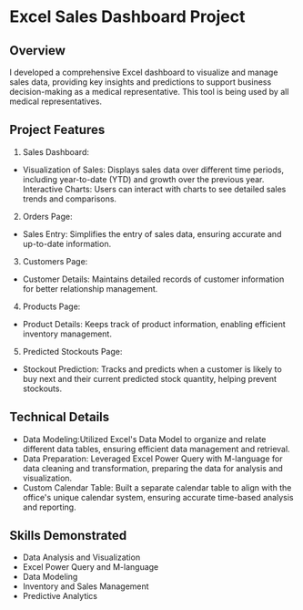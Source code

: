 # Excel Sales Dashboard Project
## Overview

I developed a comprehensive Excel dashboard to visualize and manage sales data, providing key insights and predictions to support business decision-making as a medical representative. This tool is being used by all medical representatives.

## Project Features
1. Sales Dashboard:
* Visualization of Sales: Displays sales data over different time periods, including year-to-date (YTD) and growth over the previous year.
Interactive Charts: Users can interact with charts to see detailed sales trends and comparisons.
2. Orders Page:
* Sales Entry: Simplifies the entry of sales data, ensuring accurate and up-to-date information.
3. Customers Page:
* Customer Details: Maintains detailed records of customer information for better relationship management.
4. Products Page:
* Product Details: Keeps track of product information, enabling efficient inventory management.
5. Predicted Stockouts Page:
* Stockout Prediction: Tracks and predicts when a customer is likely to buy next and their current predicted stock quantity, helping prevent stockouts.

## Technical Details
* Data Modeling:Utilized Excel's Data Model to organize and relate different data tables, ensuring efficient data management and retrieval.
* Data Preparation: Leveraged Excel Power Query with M-language for data cleaning and transformation, preparing the data for analysis and visualization.
* Custom Calendar Table: Built a separate calendar table to align with the office's unique calendar system, ensuring accurate time-based analysis and reporting.

## Skills Demonstrated
* Data Analysis and Visualization
* Excel Power Query and M-language
* Data Modeling
* Inventory and Sales Management
* Predictive Analytics

